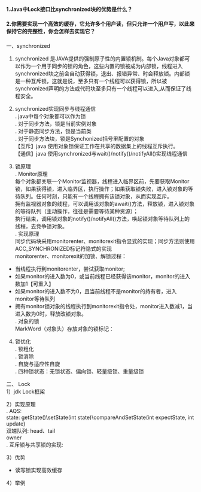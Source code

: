 #### 1.Java中Lock接口比synchronized块的优势是什么？
#### 2.你需要实现一个高效的缓存，它允许多个用户读，但只允许一个用户写，以此来保持它的完整性，你会怎样去实现它？

一、synchronized</br>
1) synchronized 是JAVA提供的强制原子性的内置锁机制。每个Java对象都可以作为一个用于同步的锁的角色，这些内置的锁被成为内部锁，线程进入synchronized块之前会自动获得锁，退出、报错异常、时会释放锁。内部锁是一种互斥锁，这就是说，至多只有一个线程可以获得锁，所以被synchronized声明的方法或代码块至多只有一个线程可以进入,从而保证了线程安全。</br>
2) synchronized实现同步与线程通信 </br>
  . java中每个对象都可以作为锁 </br>
  . 对于同步方法，锁是当前实例对象 </br>
  . 对于静态同步方法，锁是当前类 </br>
  . 对于同步方法块，锁是Synchonized括号里配置的对象 </br>
    【互斥】java 使用对象锁保证工作在共享的数据集上的线程互斥执行。 </br>
    【通信】java 使用synchronized与wait()/notify()/notifyAll()实现线程通信 </br>
 
 3) 锁原理 </br>
  . Monitor原理  </br>
  每个对象都关联一个Monitor监视器，线程进入临界区前，先要获取Monitor锁，如果获得锁，进入临界区，执行操作；如果获取锁失败，进入锁对象的等待队列。任何时刻，只能有一个线程拥有该锁对象，从而实现互斥。 </br>
  拥有监视器对象的线程，可以调用该对象的await()方法，释放锁，进入锁对象的等待队列（主动操作，往往是需要等待某种资源）； </br>
  执行结束，调用锁对象的notify()/notifyAll()方法，唤起锁对象等待队列上的线程，去竞争锁对象。</br>
 . 实现原理 </br>
 同步代码块采用monitorenter、monitorexit指令显式的实现；同步方法则使用ACC_SYNCHRONIZED标记符隐式的实现 </br>
 monitorenter、monitorexit的加锁、解锁过程：</br>
 * 当线程执行到monitorenter，尝试获取monitor; </br>
 * 如果monitor的进入数为0，或当前线程已经获得该monitor，monitor的进入数加1【可重入】 </br>
 * 如果monitor的进入数不为0，且当前线程不是monitor的持有者，进入monitor等待队列  </br>
 * 拥有monitor锁对象的线程执行到monitorexit指令处，monitor进入数减1，当进入数为0时，释放改锁对象。  </br>
 . 对象的锁 </br>
 MarkWord（对象头）存放对象的锁标记： </br>
 
 
 
 
 
 
4) 锁优化 </br>
  . 锁粗化 </br>
  . 锁消除 </br>
  . 自旋与适应性自旋 </br>
  . 四种锁状态：无锁状态、偏向锁、轻量级锁、重量级锁 </br>

二、 Lock </br>
1）jdk Lock框架</br>
 

2）实现原理 </br>
  . AQS:</br>
    state: getState()\setState(int state)\compareAndSetState(int expectState, int update) </br>
    双端队列: head、tail </br>
    owner </br>
  . 互斥锁与共享锁的实现: </br>
  
  
3）优势 </br>

- 读写锁实现高效缓存 </br>
  

4）举例
